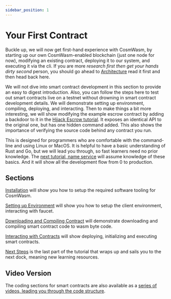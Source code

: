 ```yaml
---
sidebar_position: 1
---
```


# Your First Contract

Buckle up, we will now get first-hand experience with CosmWasm, by starting up our own
CosmWasm-enabled blockchain (just one node for now), modifying an existing contract, deploying it to
our system, and executing it via the cli. If you are more *research first then get your hands dirty
second* person, you should go ahead to [Architecture](../architecture/multichain.md) read it first
and then head back here.

We will not dive into smart contract development in this section to provide an easy to digest
introduction. Also, you can follow the steps here to test out smart contracts live on a testnet
without drowning in smart contract development details. We will demonstrate setting up environment,
compiling, deploying, and interacting. Then to make things a bit more interesting, we will
show modifying the example escrow contract by adding a backdoor to it in the [Hijack Escrow
tutorial](../learn/hijack-escrow/intro.md). It exposes an identical API to the original one, but has
one hidden command added. This also shows the importance of verifying the source code behind any
contract you run.

This is designed for programmers who are comfortable with the command-line and using Linux or MacOS.
It is helpful to have a basic understanding of Rust and Go, but we will lead you through, so fast
learners need no prior knowledge. The [next tutorial, name service](../learn/name-service/intro)
will assume knowledge of these basics. And it will show all the development flow from 0 to
production.

## Sections

[Installation](./installation) will show you how to setup the required software tooling for
CosmWasm.

[Setting up Environment](./setting-env) will show you how to setup the client environment,
interacting with faucet.

[Downloading and Compiling Contract](./compile-contract) will demonstrate downloading and compiling
smart contract code to wasm byte code.

[Interacting with Contracts](./interact-with-contract) will show deploying, initializing and
executing smart contracts.

[Next Steps](./next-steps.md) is the last part of the tutorial that wraps up and sails you to the
next dock, meaning new learning resources.

## Video Version

The coding sections for smart contracts are also available as a [series of videos, leading you
through the code structure](https://vimeo.com/showcase/6671477).
